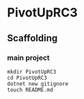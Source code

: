 # PivotUpRC3

## Scaffolding

### main project

```shell
mkdir PivotUpRC3
cd PivotUpRC3
dotnet new gitignore
touch README.md
```
